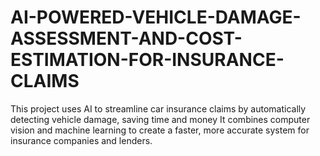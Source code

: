 # AI-POWERED-VEHICLE-DAMAGE-ASSESSMENT-AND-COST-ESTIMATION-FOR-INSURANCE-CLAIMS
This project uses AI to streamline car insurance claims by automatically detecting vehicle damage, saving time and money It combines computer vision and machine learning to create a faster, more accurate system for insurance companies and lenders.
